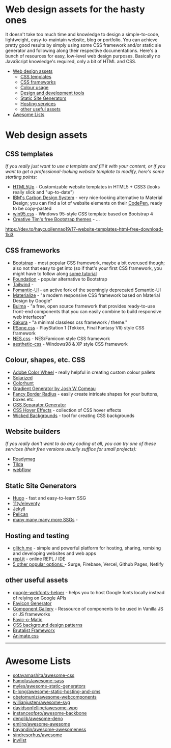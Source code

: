 # Web design assets for the hasty ones

It doesn't take too much time and knowledge to design a simple-to-code, lightweight, easy-to-maintain website, blog or portfolio. You can achieve pretty good results by simply using some CSS framework and/or static sie generator and following along their respective documentations.
Here's a bunch of resources for easy, low-level web design purposes. Basically no JavaScript knowledge's required, only a bit of HTML and CSS. 

* [Web design assets](#wed-design-assets)
  * [CSS templates](#css-templates)
  * [CSS frameworks](#css-frameworks)
  * [Colour usage](#colour,-shapes,-etc.-CSS)
  * [Design and development tools](#design-and-development-tools)
  * [Static Site Generators](#static-site-generators)
  * [Hosting services](#hosting-services)
  * [other useful assets](#other-useful-assets)
* [Awesome Lists](#some-awesome-lists)

# Web design assets

## CSS templates
*If you really just want to use a template and fill it with your content, or if you want to get a professional-looking website template to modify, here's some starting points:*
* [HTML5Up](https://html5up.net/) - Customizable website templates in HTML5 + CSS3 (looks really slick and "up-to-date")
* [IBM's Carbon Design System](https://www.carbondesignsystem.com/developing/frameworks/vanilla/) - very nice-looking alternative to Material Design; you can find a lot of website elements on their [CodePen](https://codepen.io/collection/XqRbEz/), ready to be copy-pasted
* [win95.css](https://github.com/AlexBSoft/win95.css) - Windows 95-style CSS template based on Bootstrap 4
* [Creative Tim's free Bootstrap themes](https://www.creative-tim.com/bootstrap-themes/free) - ...

https://dev.to/haycuoilennao19/17-website-templates-html-free-download-1ki3

## CSS frameworks
* [Bootstrap](https://getbootstrap.com/) - most popular CSS framework, maybe a bit overused though; also not that easy to get into (so if that's your first CSS framework, you might have to follow along [some tutorial](https://www.taniarascia.com/what-is-bootstrap-and-how-do-i-use-it/)
* [Foundation](https://get.foundation/) - popular alternative to Bootstrap
* [Tailwind](https://tailwindcss.com/) -
* [Fomantic-UI](https://github.com/fomantic/Fomantic-UI) - an active fork of the seemingly deprecated Semantic-UI
* [Materialize](https://materializecss.com/) - "a modern responsive CSS framework based on Material Design by Google"
* [Bulma](https://bulma.io/) - "a free, open source framework that provides ready-to-use front-end components that you can easily combine to build responsive web interfaces"
* [Sakura](https://oxal.org/projects/sakura/) - "a minimal classless css framework / theme."
* [PSone.css](https://github.com/98mprice/PSone.css) - PlayStation 1 (Tekken, Final Fantasy VII) style CSS framework
* [NES.css](https://github.com/nostalgic-css/NES.css) - NES/Famicom style CSS framework
* [aesthetic-css](https://github.com/torch2424/aesthetic-css) - Windows98 & XP style CSS framework

## Colour, shapes, etc. CSS
* [Adobe Color Wheel](https://color.adobe.com/create/color-wheel) - really helpful in creating custom colour pallets
* [Solarized](https://ethanschoonover.com/solarized/)
* [Colorhunt](https://colorhunt.co/)
* [Gradient Generator by Josh W Comeau](https://www.joshwcomeau.com/gradient-generator/)
* [Fancy Border Radius](https://9elements.github.io/fancy-border-radius/) - easily create intricate shapes for your buttons, boxes etc.
* [CSS Separator Generator](https://wweb.dev/resources/css-separator-generator/)
* [CSS Hover Effects](https://ianlunn.github.io/Hover/) - collection of CSS hover effects
* [Wicked Backgrounds](https://wickedbackgrounds.com/app) - tool for creating CSS backgrounds

## Website builders
*If you really don't want to do any coding at all, you can try one of these services (their free versions usually suffice for small projects):*
* [Readymag](https://readymag.com/)
* [Tilda](https://tilda.cc/)
* [webflow](https://webflow.com/)

## Static Site Generators

* [Hugo](https://github.com/gohugoio/hugo) - fast and easy-to-learn SSG
* [11ty/eleventy](https://www.11ty.dev/)
* [Jekyll](https://jekyllrb.com/)
* [Pelican](https://docs.getpelican.com/)
* [many many many more SSGs](https://jamstack.org/generators/) -

## Hosting and testing

* [glitch.me](https://glitch.com/features) - simple and powerful platform for hosting, sharing, remixing and developing websites and web apps
* [repl.it](https://replit.com/) - online REPL / IDE
* [5 other popular options: ](https://dev.to/afozbek/5-ways-to-host-your-applications-4d77) - Surge, Firebase, Vercel, Github Pages, Netlify

## other useful assets

* [google-webfonts-helper](https://google-webfonts-helper.herokuapp.com/fonts) - helps you to host Google fonts locally instead of relying on Google APIs
* [Favicon Generator](https://www.favicon-generator.org/)
* [Component Gallery](https://component.gallery/) - Ressource of components to be used in Vanilla JS or JS frameworks
* [Favic-o-Matic](https://favicomatic.com/)
* [CSS background design patterns](https://www.magicpattern.design/tools/css-backgrounds)
* [Brutalist Frameworx](http://www.brutalistframework.com)
* [Animate.css](https://animate.style/)

<!-- 
will have to look through these and check if they should be included 
https://dev.to/templates/free-one-page-website-templates-1j25
https://pixelarity.com/
https://www.papayatemplates.com/
?? https://jamstackthemes.dev/
?? octopress 
* [neohosting.or]() - ...
* [](https://nextapps-de.github.io/winbox/)
-->
----

# Awesome Lists
* [sotayamashita/awesome-css](https://github.com/sotayamashita/awesome-css)
* [Famolus/awesome-sass](https://github.com/Famolus/awesome-sass)
* [myles/awesome-static-generators](https://github.com/myles/awesome-static-generators)
* [b-long/awesome-static-hosting-and-cms](https://github.com/b-long/awesome-static-hosting-and-cms)
* [obetomuniz/awesome-webcomponents](https://github.com/obetomuniz/awesome-webcomponents)
* [willianjusten/awesome-svg](https://github.com/willianjusten/awesome-svg)
* [davidsonfellipe/awesome-wpo](https://github.com/davidsonfellipe/awesome-wpo)
* [instanceofpro/awesome-backbone](https://github.com/sadcitizen/awesome-backbone)
* [denolib/awesome-deno](https://github.com/denolib/awesome-deno)
* [emijrp/awesome-awesome](https://github.com/emijrp/awesome-awesome)
* [bayandin/awesome-awesomeness](https://github.com/bayandin/awesome-awesomeness)
* [sindresorhus/awesome](https://github.com/sindresorhus/awesome)
* [jnv/list](https://github.com/jnv/lists)
